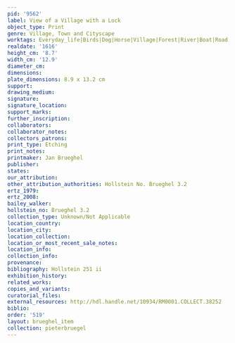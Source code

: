 ```yaml
---
pid: '9562'
label: View of a Village with a Lock
object_type: Print
genre: Village, Town and Cityscape
worktags: Everyday_life|Birds|Dog|Horse|Village|Forest|River|Boat|Road
realdate: '1616'
height_cm: '8.7'
width_cm: '12.9'
diameter_cm:
dimensions:
plate_dimensions: 8.9 x 13.2 cm
support:
drawing_medium:
signature:
signature_location:
support_marks:
further_inscription:
collaborators:
collaborator_notes:
collectors_patrons:
print_type: Etching
print_notes:
printmaker: Jan Brueghel
publisher:
states:
our_attribution:
other_attribution_authorities: Hollstein No. Brueghel 3.2
ertz_1979:
ertz_2008:
bailey_walker:
hollstein_no: Brueghel 3.2
collection_type: Unknown/Not Applicable
location_country:
location_city:
location_collection:
location_or_most_recent_sale_notes:
location_info:
collection_info:
provenance:
bibliography: Hollstein 251 ii
exhibition_history:
related_works:
copies_and_variants:
curatorial_files:
external_resources: http://hdl.handle.net/10934/RM0001.COLLECT.38252
biblio:
order: '519'
layout: brueghel_item
collection: pieterbruegel
---
```

